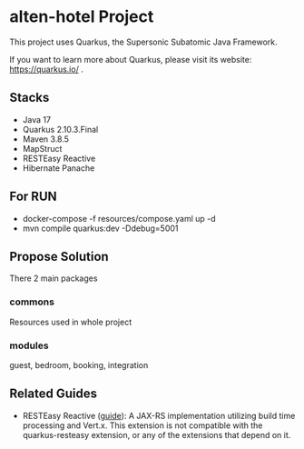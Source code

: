 # alten-hotel Project

This project uses Quarkus, the Supersonic Subatomic Java Framework.

If you want to learn more about Quarkus, please visit its website: https://quarkus.io/ .

## Stacks
- Java 17
- Quarkus 2.10.3.Final
- Maven 3.8.5
- MapStruct
- RESTEasy Reactive
- Hibernate Panache

## For RUN
- docker-compose -f resources/compose.yaml up -d
- mvn compile quarkus:dev -Ddebug=5001

## Propose Solution
There 2 main packages
### commons
Resources used in whole project
### modules
guest, bedroom, booking, integration


## Related Guides

- RESTEasy Reactive ([guide](https://quarkus.io/guides/resteasy-reactive)): A JAX-RS implementation utilizing build time
  processing and Vert.x. This extension is not compatible with the quarkus-resteasy extension, or any of the extensions
  that depend on it.

